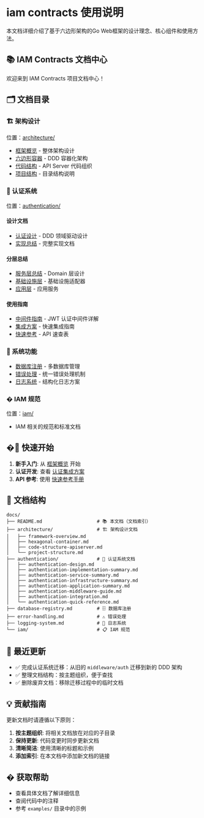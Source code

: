 # iam contracts 使用说明

本文档详细介绍了基于六边形架构的Go Web框架的设计理念、核心组件和使用方法。

## 📚 IAM Contracts 文档中心

欢迎来到 IAM Contracts 项目文档中心！

## 🗂️ 文档目录

### 🏗️ 架构设计

位置：[architecture/](./architecture/)

- [框架概览](./architecture/framework-overview.md) - 整体架构设计
- [六边形容器](./architecture/hexagonal-container.md) - DDD 容器化架构
- [代码结构](./architecture/code-structure-apiserver.md) - API Server 代码组织
- [项目结构](./architecture/project-structure.md) - 目录结构说明

### 🔐 认证系统

位置：[authentication/](./authentication/)

#### 设计文档

- [认证设计](./authentication/authentication-design.md) - DDD 领域驱动设计
- [实现总结](./authentication/authentication-implementation-summary.md) - 完整实现文档

#### 分层总结

- [服务层总结](./authentication/authentication-service-summary.md) - Domain 层设计
- [基础设施层](./authentication/authentication-infrastructure-summary.md) - 基础设施适配器
- [应用层](./authentication/authentication-application-summary.md) - 应用服务

#### 使用指南

- [中间件指南](./authentication/authentication-middleware-guide.md) - JWT 认证中间件详解
- [集成方案](./authentication/authentication-integration.md) - 快速集成指南
- [快速参考](./authentication/authentication-quick-reference.md) - API 速查表

### 🔧 系统功能

- [数据库注册](./database-registry.md) - 多数据库管理
- [错误处理](./error-handling.md) - 统一错误处理机制
- [日志系统](./logging-system.md) - 结构化日志方案

### � IAM 规范

位置：[iam/](./iam/)

- IAM 相关的规范和标准文档

## �🚀 快速开始

1. **新手入门**: 从 [框架概览](./architecture/framework-overview.md) 开始
2. **认证开发**: 查看 [认证集成方案](./authentication/authentication-integration.md)
3. **API 参考**: 使用 [快速参考手册](./authentication/authentication-quick-reference.md)

## 📖 文档结构

```text
docs/
├── README.md                    # 📚 本文档（文档索引）
├── architecture/                # 🏗️ 架构设计文档
│   ├── framework-overview.md
│   ├── hexagonal-container.md
│   ├── code-structure-apiserver.md
│   └── project-structure.md
├── authentication/              # 🔐 认证系统文档
│   ├── authentication-design.md
│   ├── authentication-implementation-summary.md
│   ├── authentication-service-summary.md
│   ├── authentication-infrastructure-summary.md
│   ├── authentication-application-summary.md
│   ├── authentication-middleware-guide.md
│   ├── authentication-integration.md
│   └── authentication-quick-reference.md
├── database-registry.md         # 🗄️ 数据库注册
├── error-handling.md            # ⚠️ 错误处理
├── logging-system.md            # 📝 日志系统
└── iam/                         # 📋 IAM 规范
```

## 🔄 最近更新

- ✅ 完成认证系统迁移：从旧的 `middleware/auth` 迁移到新的 DDD 架构
- ✅ 整理文档结构：按主题组织，便于查找
- ✅ 删除废弃文档：移除迁移过程中的临时文档

## 💡 贡献指南

更新文档时请遵循以下原则：

1. **按主题组织**: 将相关文档放在对应的子目录
2. **保持更新**: 代码变更时同步更新文档
3. **清晰简洁**: 使用清晰的标题和示例
4. **添加索引**: 在本文档中添加新文档的链接

## � 获取帮助

- 查看具体文档了解详细信息
- 查阅代码中的注释
- 参考 `examples/` 目录中的示例
